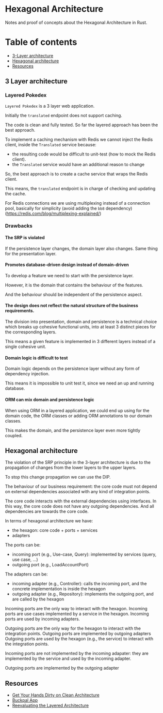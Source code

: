 # Hexagonal Architecture

Notes and proof of concepts about the Hexagonal Architecture in Rust.

# Table of contents

* [3-Layer architecture](#3-Layer-architecture)
* [Hexagonal architecture](#Hexagonal-architecture)
* [Resources](#resources)

## 3 Layer architecture

### Layered Pokedex

`Layered Pokedex` is a 3 layer web application.

Initially the `translated` endpoint does not support caching.

The code is clean and fully tested. So far the layered approach has been the best approach.

To implement a caching mechanism with Redis we cannot inject the Redis client, inside the `Translated` service because:

- the resulting code would be difficult to unit-test (how to mock the Redis client).
- the `Translated` service would have an additional reason to change

So, the best approach is to create a cache service that wraps the Redis client.

This means, the `translated` endpoint is in charge of checking and updating the cache.

For Redis connections we are using multiplexing instead of a connection pool, basically for simplicity (avoid adding
the `bb8` dependency)
(https://redis.com/blog/multiplexing-explained/)

### Drawbacks

#### The SRP is violated

If the persistence layer changes, the domain layer also changes. Same thing for the presentation layer.

#### Promotes database-driven design instead of domain-driven

To develop a feature we need to start with the persistence layer.

However, it is the domain that contains the behaviour of the features.

And the behaviour should be independent of the persistence aspect.

#### The design does not reflect the natural structure of the business requirements.

The division into presentation, domain and persistence is a technical choice which breaks up cohesive functional units,
into at least 3 distinct pieces for the corresponding layers.

This means a given feature is implemented in 3 different layers instead of a single cohesive unit.

#### Domain logic is difficult to test

Domain logic depends on the persistence layer without any form of dependency injection.

This means it is impossible to unit test it, since we need an up and running database.

#### ORM can mix domain and persistence logic

When using ORM in a layered application, we could end up using for the domain code, the ORM classes or adding ORM
annotations to our domain classes.

This makes the domain, and the persistence layer even more tightly coupled.

## Hexagonal architecture

The violation of the SRP principle in the 3-layer architecture is due to the propagation of changes from the lower
layers to the upper layers.

To stop this change propagation we can use the DIP.

The behaviour of our business requirement: the core code must not depend on external dependencies associated with any
kind of integration points.

The core code interacts with the external dependencies using interfaces. In this way, the core code does not have any
outgoing dependencies. And all dependencies are towards the core code.

In terms of hexagonal architecture we have:

- the hexagon: core code + ports + services
- adapters

The ports can be:

- incoming port (e.g., Use-case, Query): implemented by services (query, use case, ...)
- outgoing port (e.g., LoadAccountPort)

The adapters can be:

- incoming adapter (e.g., Controller): calls the incoming port, and the concrete implementation is inside the hexagon
- outgoing adapter (e.g., Repository): implements the outgoing port, and are called by the hexagon

Incoming ports are the only way to interact with the hexagon. Incoming ports are use cases implemented by a service in
the hexagon. Incoming ports are used by incoming adapters.

Outgoing ports are the only way for the hexagon to interact with the integration points. Outgoing ports are implemented
by outgoing adapters Outgoing ports are used by the hexagon (e.g., the service) to interact with the integration points.

Incoming ports are not implemented by the incoming adapater: they are implemented by the service and used by the
incoming adapter.

Outgoing ports are implemented by the outgoing adapter

## Resources

- [Get Your Hands Dirty on Clean Architecture](https://reflectoring.io/book/)
- [Buckpal App](https://github.com/thombergs/buckpal)
- [Reevaluating the Layered Architecture](https://javadevguy.wordpress.com/2019/01/06/reevaluating-the-layered-architecture/)